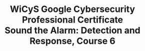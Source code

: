 <h1 align="center">WiCyS Google Cybersecurity Professional Certificate<br>
Sound the Alarm: Detection and Response, Course 6</h1>

